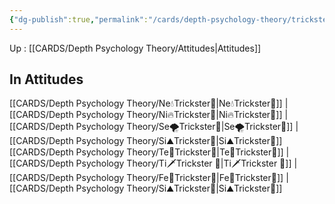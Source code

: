 ```yaml
---
{"dg-publish":true,"permalink":"/cards/depth-psychology-theory/trickster/","created":"2022-12-31T00:59:13.583+01:00","updated":"2023-04-23T10:51:50.725+02:00"}
---
```


Up : [[CARDS/Depth Psychology Theory/Attitudes\|Attitudes]]

## In Attitudes
[[CARDS/Depth Psychology Theory/Ne💧Trickster🤡\|Ne💧Trickster🤡]] | [[CARDS/Depth Psychology Theory/Ni🔥Trickster🤡\|Ni🔥Trickster🤡]] | [[CARDS/Depth Psychology Theory/Se🌪️Trickster🤡\|Se🌪️Trickster🤡]] | [[CARDS/Depth Psychology Theory/Si⛰️Trickster🤡\|Si⛰️Trickster🤡]]
[[CARDS/Depth Psychology Theory/Te🏹Trickster🤡\|Te🏹Trickster🤡]] | [[CARDS/Depth Psychology Theory/Ti🗡️Trickster 🤡\|Ti🗡️Trickster 🤡]] | [[CARDS/Depth Psychology Theory/Fe💉Trickster🤡\|Fe💉Trickster🤡]] | [[CARDS/Depth Psychology Theory/Si⛰️Trickster🤡\|Si⛰️Trickster🤡]]